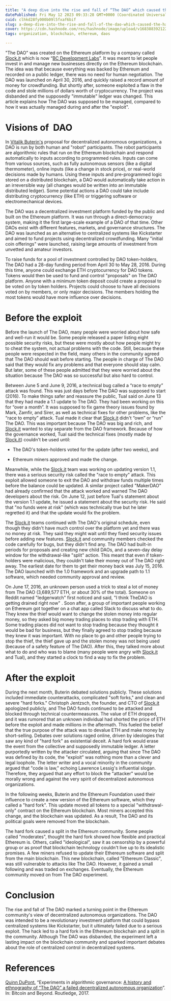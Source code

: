 ```yaml
---
title: "A deep dive into the rise and fall of “The DAO” which caused the hard fork of Ethereum"
datePublished: Fri May 12 2023 09:33:28 GMT+0000 (Coordinated Universal Time)
cuid: clhkd28fy000b09l5fxaf6bif
slug: a-deep-dive-into-the-rise-and-fall-of-the-dao-which-caused-the-hard-fork-of-ethereum
cover: https://cdn.hashnode.com/res/hashnode/image/upload/v1683883921224/0ddea3cc-6e4a-405e-892c-ffb2c7561b01.jpeg
tags: organization, blockchain, ethereum, daos

---
```


"The DAO" was created on the Ethereum platform by a company called [Slock.it](http://Slock.it) which is now “[BC Development Labs](https://www.blockchains.com/)”. It was meant to let people invest in and manage new businesses directly on the Ethereum blockchain. The idea was that because everything was backed by Ethereum and recorded on a public ledger, there was no need for human negotiation. The DAO was launched on April 30, 2016, and quickly raised a record amount of money for crowdfunding. But shortly after, someone exploited a flaw in the code and stole millions of dollars worth of cryptocurrency. The project was disbanded and the supposedly "immutable" ledger was changed. This article explains how The DAO was supposed to be managed, compared to how it was actually managed during and after the "exploit".

# Visions of  DAO

In [Vitalik Buterin's](https://twitter.com/vitalikbuterin) proposal for decentralized autonomous organizations, a DAO is run by both human and "robot" participants. The robot participants are algorithmic rules that run on the Ethereum blockchain and respond automatically to inputs according to programmed rules. Inputs can come from various sources, such as fully autonomous sensors (like a digital thermometer), online inputs (like a change in stock price), or real-world decisions made by humans. Using these inputs and pre-programmed logic stored on a distributed blockchain, a DAO would automatically take action in an irreversible way (all changes would be written into an immutable distributed ledger). Some potential actions a DAO could take include distributing cryptocurrency (like ETH) or triggering software or electromechanical devices.

The DAO was a decentralized investment platform funded by the public and built on the Ethereum platform. It was run through a direct-democracy system, making it the first large-scale example of a DAO of that time. Other DAOs exist with different features, markets, and governance structures. The DAO was launched as an alternative to centralized systems like Kickstarter and aimed to fund projects using decentralized crowdfunding. Many "initial coin offerings" were launched, raising large amounts of investment from unvetted and amateur investors.

To raise funds for a pool of investment controlled by DAO token-holders, The DAO had a 28-day funding period from April 30 to May 28, 2016. During this time, anyone could exchange ETH cryptocurrency for DAO tokens. Tokens would then be used to fund and control "proposals" on The DAO platform. Anyone with a minimum token deposit could create a proposal to be voted on by token holders. Projects could choose to have all decisions voted on by members, or only major decisions. The members holding the most tokens would have more influence over decisions.

# Before the exploit

Before the launch of The DAO, many people were worried about how safe and well-run it would be. Some people released a paper listing eight possible security risks, but these were mostly about how people might try to cheat the system, not actual problems with the code. Still, because these people were respected in the field, many others in the community agreed that The DAO should wait before starting. The people in charge of The DAO said that they would fix any problems and that everyone should stay calm. But later, some of these people admitted that they were worried about the situation because The DAO was so successful but also hard to control.

Between June 5 and June 9, 2016, a technical bug called a “race to empty” attack was found. This was just days before The DAO was supposed to start (2016). To make things safer and reassure the public, Tual said on June 13 that they had made a 1.1 update to The DAO. They had been working on this for “over a month”. It was supposed to fix game theory issues found by Mark, Zamfir, and Sirer, as well as technical fixes for other problems, like the “race to empty” attack. Tual made it clear that [Slock.it](http://Slock.it) didn't “own” or “run” The DAO. This was important because The DAO was big and rich, and [Slock.it](http://Slock.it) wanted to stay separate from the DAO framework. Because of how the governance worked, Tual said the technical fixes (mostly made by [Slock.it](http://Slock.it)) couldn't be used until:

* The DAO's token-holders voted for the update (after two weeks), and
    
* Ethereum miners approved and made the change.
    

Meanwhile, while the [Slock.it](http://Slock.it) team was working on updating version 1.1, there was a serious security risk called the "race to empty" attack. This exploit allowed someone to exit the DAO and withdraw funds multiple times before the balance could be updated. A similar project called "MakerDAO" had already confirmed that the attack worked and warned The DAO developers about the risk. On June 12, just before Tual's statement about the version 1.1 update, he issued a statement about the security risk. He said that "no funds were at risk" (which was technically true but he later regretted it) and that the update would fix the problem.

The [Slock.it](http://Slock.it) teams continued with The DAO's original schedule, even though they didn't have much control over the platform yet and there was no money at risk. They said they might wait until they fixed security issues before adding new features. [Slock.it](http://Slock.it) and community members checked the code carefully for bugs, but they didn't find any. The DAO had built-in periods for proposals and creating new child DAOs, and a seven-day delay window for the withdrawal-like "split" action. This meant that even if token-holders were malicious, they couldn't take their money out of The DAO right away. The earliest date for them to get their money back was July 15, 2016. The DAO launched with the 1.0 framework and an upgrade path to 1.1 software, which needed community approval and review.

On June 17, 2016, an unknown person used a trick to steal a lot of money from The DAO (3,689,577 ETH, or about 30% of the total). Someone on Reddit named "ledgerwatch" first noticed and said, "I think TheDAO is getting drained right now" . Soon after, a group of important people working on Ethereum got together on a chat app called Slack to discuss what to do. They knew the thief would want to change the stolen money into regular money, so they asked big money trading places to stop trading with ETH. Some trading places did not want to stop trading because they thought it would be bad for business, but they finally agreed to stop trading because they knew it was important. With no place to go and other people trying to stop the thief, the thief gave up and the stolen money was not being used (because of a safety feature of The DAO). After this, they talked more about what to do and who was to blame (many people were angry with [Slock.it](http://Slock.it) and Tual), and they started a clock to find a way to fix the problem.

# After the exploit

During the next month, Buterin debated solutions publicly. These solutions included immediate counterattacks, complicated "soft forks," and clean and severe "hard forks." Christoph Jentzsch, the founder, and CTO of [Slock.it](http://Slock.it) apologized publicly, and The DAO funds continued to be attacked and blocked through technical countermeasures. The value of ETH dropped, and it was rumored that an unknown individual had shorted the price of ETH before the exploit and made millions in the aftermath. This fueled the belief that the true purpose of the attack was to devalue ETH and make money by short-selling. Debates over solutions raged online, driven by ideologies that saw any kind of "hard fork" as existential deceit. A hard fork would erase the event from the collective and supposedly immutable ledger. A letter purportedly written by the attacker circulated, arguing that since The DAO was defined by its code, the "exploit" was nothing more than a clever and legal loophole. The letter writer and a vocal minority in the community argued that "code is law," echoing Lawrence Lessig's influential slogan. Therefore, they argued that any effort to block the "attacker" would be morally wrong and against the very spirit of decentralized autonomous organizations.

In the following weeks, Buterin and the Ethereum Foundation used their influence to create a new version of the Ethereum software, which they called a "hard fork". This update moved all tokens to a special "withdrawal-only" contract on the Ethereum blockchain. Most miners accepted this change, and the blockchain was updated. As a result, The DAO and its political goals were removed from the blockchain.

The hard fork caused a split in the Ethereum community. Some people called "moderates", thought the hard fork showed how flexible and practical Ethereum is. Others, called "ideological", saw it as censorship by a powerful group or as proof that blockchain technology couldn't live up to its idealistic promises. A few miners refused to update their Ethereum software and split from the main blockchain. This new blockchain, called "Ethereum Classic", was still vulnerable to attacks like The DAO. However, it gained a small following and was traded on exchanges. Eventually, the Ethereum community moved on from The DAO experiment.

# Conclusion

The rise and fall of The DAO marked a turning point in the Ethereum community's view of decentralized autonomous organizations. The DAO was intended to be a revolutionary investment platform that could bypass centralized systems like Kickstarter, but it ultimately failed due to a serious exploit. The hack led to a hard fork in the Ethereum blockchain and a split in the community. Although The DAO was disbanded, the experiment left a lasting impact on the blockchain community and sparked important debates about the role of centralized control in decentralized systems.

# References

[Quinn DuPont.](https://twitter.com/quinndupont) “Experiments in algorithmic governance: [A history and ethnography of “The DAO” a failed decentralized autonomous organization](https://www.researchgate.net/publication/319529311_Experiments_in_Algorithmic_Governance_A_history_and_ethnography_of_The_DAO_a_failed_Decentralized_Autonomous_Organization)”. In: Bitcoin and Beyond. Routledge, 2017.